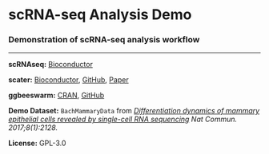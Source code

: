 # scRNA-seq Analysis Demo
  
### Demonstration of scRNA-seq analysis workflow

-----

**scRNAseq:** [Bioconductor](https://bioconductor.org/packages/scRNAseq/)

**scater:** [Bioconductor](https://bioconductor.org/packages/scater/), [GitHub](https://github.com/LTLA/scater), [Paper](https://doi.org/10.1093/bioinformatics/btw777)

**ggbeeswarm:** [CRAN](https://cran.r-project.org/package=ggbeeswarm), [GitHub](https://github.com/eclarke/ggbeeswarm)

**Demo Dataset:** `BachMammaryData` from *[Differentiation dynamics of mammary epithelial cells revealed by single-cell RNA sequencing](https://doi.org/10.1038/s41467-017-02001-5) Nat Commun. 2017;8(1):2128.*

**License:** GPL-3.0

